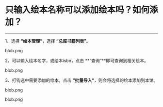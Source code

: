 # 只输入绘本名称可以添加绘本吗？如何添加？
-----
1、选择 **“绘本管理”**，选择 **“总库书籍列表”**。

blob.png

2、可以输入绘本名字，或绘本isbn，点击 **“查询”**即可查询到相关绘本。

blob.png

3、打钩选中需要添加的绘本，点击 **“批量导入”**，则会将选择的绘本添加到本馆。

blob.png

blob.png

